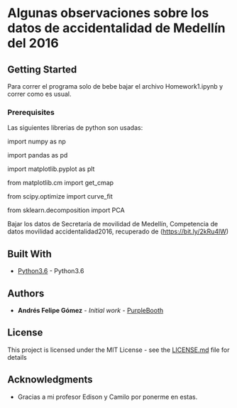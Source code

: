 
# Algunas observaciones sobre los datos de accidentalidad de Medellín del 2016



## Getting Started

Para correr el programa solo de bebe  bajar el archivo Homework1.ipynb y correr como es usual. 

### Prerequisites

Las siguientes librerias de python son usadas: 

import numpy as np

import pandas as pd

import matplotlib.pyplot as plt

from matplotlib.cm import get_cmap

from scipy.optimize import curve_fit

from sklearn.decomposition import PCA

Bajar los datos de Secretaría de movilidad de Medellín, Competencia de datos movilidad accidentalidad2016, recuperado de 
(https://bit.ly/2kRu4lW)


## Built With

* [Python3.6](www.python.org) - Python3.6


## Authors

* **Andrés Felipe Gómez** - *Initial work* - [PurpleBooth](https://github.com/Andresfgomez970/Machine-Learning/edit/master/Homework1)

## License

This project is licensed under the MIT License - see the [LICENSE.md](LICENSE.md) file for details

## Acknowledgments

* Gracias a mi profesor Edison y Camilo por ponerme en estas.

